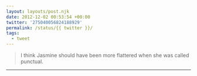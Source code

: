 ```yaml
---
layout: layouts/post.njk
date: 2012-12-02 00:53:54 +00:00
twitter: '275040056824188929'
permalink: /status/{{ twitter }}/
tags: 
  - tweet
---
```


> I think Jasmine should have been more flattered when she was called punctual.

---
